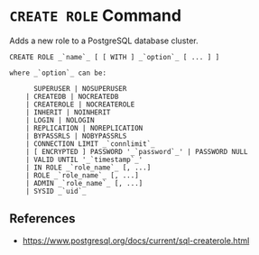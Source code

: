 # `CREATE ROLE` Command

Adds a new role to a PostgreSQL database cluster.

```
CREATE ROLE _`name`_ [ [ WITH ] _`option`_ [ ... ] ]

where _`option`_ can be:

      SUPERUSER | NOSUPERUSER
    | CREATEDB | NOCREATEDB
    | CREATEROLE | NOCREATEROLE
    | INHERIT | NOINHERIT
    | LOGIN | NOLOGIN
    | REPLICATION | NOREPLICATION
    | BYPASSRLS | NOBYPASSRLS
    | CONNECTION LIMIT _`connlimit`_
    | [ ENCRYPTED ] PASSWORD '_`password`_' | PASSWORD NULL
    | VALID UNTIL '_`timestamp`_'
    | IN ROLE _`role_name`_ [, ...]
    | ROLE _`role_name`_ [, ...]
    | ADMIN _`role_name`_ [, ...]
    | SYSID _`uid`_
```

## References

- https://www.postgresql.org/docs/current/sql-createrole.html
